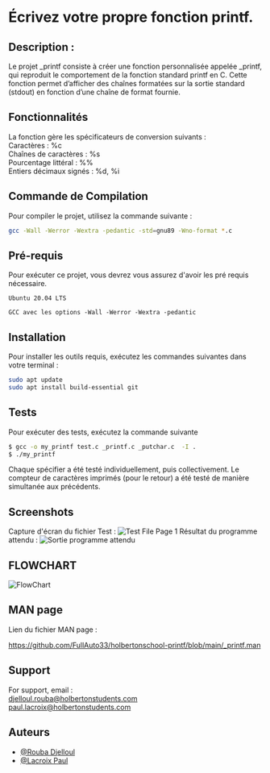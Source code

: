 # Écrivez votre propre fonction printf.

## Description :
Le projet _printf consiste à créer une fonction personnalisée appelée \_printf, qui reproduit le comportement de la fonction standard printf en C. Cette fonction permet d’afficher des chaînes formatées sur la sortie standard (stdout) en fonction d’une chaîne de format fournie.


## Fonctionnalités
La fonction gère les spécificateurs de conversion suivants :\
Caractères : %c \
Chaînes de caractères : %s \
Pourcentage littéral : %% \
Entiers décimaux signés : %d, %i 

## Commande de Compilation
Pour compiler le projet, utilisez la commande suivante :
```bash
gcc -Wall -Werror -Wextra -pedantic -std=gnu89 -Wno-format *.c
```
## Pré-requis

Pour exécuter ce projet, vous devrez vous assurez d'avoir les pré requis nécessaire.

`Ubuntu 20.04 LTS`

`GCC avec les options -Wall -Werror -Wextra -pedantic`



## Installation

Pour installer les outils requis, exécutez les commandes suivantes dans votre terminal :

```bash
sudo apt update
sudo apt install build-essential git
```
    
## Tests

Pour exécuter des tests, exécutez la commande suivante

```bash
$ gcc -o my_printf test.c _printf.c _putchar.c  -I .
$ ./my_printf
```
Chaque spécifier a été testé individuellement, puis collectivement. Le compteur de caractères imprimés (pour le retour) a été testé de manière simultanée aux précédents.

## Screenshots
Capture d'écran du fichier Test :
![Test File Page 1](https://www.hebergeur-image.com/upload/82.126.150.249-67483e1ea0de7.png)
Résultat du programme attendu :
![Sortie programme attendu](https://www.hebergeur-image.com/upload/82.126.150.249-67483d735b071.png)

## FLOWCHART 
![FlowChart](https://www.hebergeur-image.com/upload/37.65.5.12-6749a417501b9.jpg)


## MAN page
Lien du fichier MAN page :

https://github.com/FullAuto33/holbertonschool-printf/blob/main/_printf.man

## Support

For support, email : \
djelloul.rouba@holbertonstudents.com \
paul.lacroix@holbertonstudents.com


## Auteurs

- [@Rouba Djelloul](https://www.github.com/FullAuto33)
- [@Lacroix Paul](https://www.github.com/lacroixpaul)
